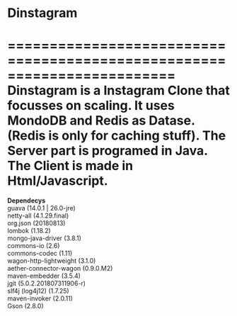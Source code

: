 # Dinstagram
========================================================================
Dinstagram is a Instagram Clone that focusses on scaling.
It uses MondoDB and Redis as Datase. (Redis is only for caching stuff).
The Server part is programed in Java.
The Client is made in Html/Javascript.
========================================================================


__Dependecys__<br>
guava (14.0.1 | 26.0-jre)<br>
netty-all (4.1.29.final)<br>
org.json (20180813)<br>
lombok (1.18.2)<br>
mongo-java-driver (3.8.1)<br>
commons-io (2.6)<br>
commons-codec (1.11)<br>
wagon-http-lightweight (3.1.0)<br>
aether-connector-wagon (0.9.0.M2)<br>
maven-embedder (3.5.4)<br>
jgit (5.0.2.201807311906-r)<br>
slf4j (log4j12) (1.7.25)<br>
maven-invoker (2.0.11)<br>
Gson (2.8.0)
